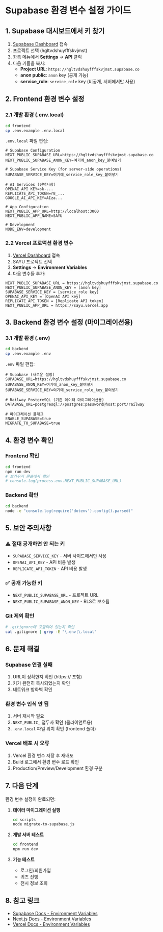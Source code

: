 # Supabase 환경 변수 설정 가이드

## 1. Supabase 대시보드에서 키 찾기

1. [Supabase Dashboard](https://app.supabase.com) 접속
2. 프로젝트 선택 (hgltvdshuyfffskvjmst)
3. 좌측 메뉴에서 **Settings** → **API** 클릭
4. 다음 키들을 복사:
   - **Project URL**: `https://hgltvdshuyfffskvjmst.supabase.co`
   - **anon public**: `anon` key (공개 가능)
   - **service_role**: `service_role` key (비공개, 서버에서만 사용)

## 2. Frontend 환경 변수 설정

### 2.1 개발 환경 (.env.local)

```bash
cd frontend
cp .env.example .env.local
```

`.env.local` 파일 편집:

```env
# Supabase Configuration
NEXT_PUBLIC_SUPABASE_URL=https://hgltvdshuyfffskvjmst.supabase.co
NEXT_PUBLIC_SUPABASE_ANON_KEY=여기에_anon_key_붙여넣기

# Supabase Service Key (for server-side operations)
SUPABASE_SERVICE_KEY=여기에_service_role_key_붙여넣기

# AI Services (선택사항)
OPENAI_API_KEY=sk-...
REPLICATE_API_TOKEN=r8_...
GOOGLE_AI_API_KEY=AIza...

# App Configuration
NEXT_PUBLIC_APP_URL=http://localhost:3000
NEXT_PUBLIC_APP_NAME=SAYU

# Development
NODE_ENV=development
```

### 2.2 Vercel 프로덕션 환경 변수

1. [Vercel Dashboard](https://vercel.com) 접속
2. SAYU 프로젝트 선택
3. **Settings** → **Environment Variables**
4. 다음 변수들 추가:

```
NEXT_PUBLIC_SUPABASE_URL = https://hgltvdshuyfffskvjmst.supabase.co
NEXT_PUBLIC_SUPABASE_ANON_KEY = [anon key]
SUPABASE_SERVICE_KEY = [service_role key]
OPENAI_API_KEY = [OpenAI API key]
REPLICATE_API_TOKEN = [Replicate API token]
NEXT_PUBLIC_APP_URL = https://sayu.vercel.app
```

## 3. Backend 환경 변수 설정 (마이그레이션용)

### 3.1 개발 환경 (.env)

```bash
cd backend
cp .env.example .env
```

`.env` 파일 편집:

```env
# Supabase (새로운 설정)
SUPABASE_URL=https://hgltvdshuyfffskvjmst.supabase.co
SUPABASE_ANON_KEY=여기에_anon_key_붙여넣기
SUPABASE_SERVICE_KEY=여기에_service_role_key_붙여넣기

# Railway PostgreSQL (기존 데이터 마이그레이션용)
DATABASE_URL=postgresql://postgres:password@host:port/railway

# 마이그레이션 플래그
ENABLE_SUPABASE=true
MIGRATE_TO_SUPABASE=true
```

## 4. 환경 변수 확인

### Frontend 확인
```bash
cd frontend
npm run dev
# 브라우저 콘솔에서 확인
# console.log(process.env.NEXT_PUBLIC_SUPABASE_URL)
```

### Backend 확인
```bash
cd backend
node -e "console.log(require('dotenv').config().parsed)"
```

## 5. 보안 주의사항

### ⚠️ 절대 공개하면 안 되는 키
- `SUPABASE_SERVICE_KEY` - 서버 사이드에서만 사용
- `OPENAI_API_KEY` - API 비용 발생
- `REPLICATE_API_TOKEN` - API 비용 발생

### ✅ 공개 가능한 키
- `NEXT_PUBLIC_SUPABASE_URL` - 프로젝트 URL
- `NEXT_PUBLIC_SUPABASE_ANON_KEY` - RLS로 보호됨

### Git 제외 확인
```bash
# .gitignore에 포함되어 있는지 확인
cat .gitignore | grep -E "\.env|\.local"
```

## 6. 문제 해결

### Supabase 연결 실패
1. URL이 정확한지 확인 (https:// 포함)
2. 키가 완전히 복사되었는지 확인
3. 네트워크 방화벽 확인

### 환경 변수 인식 안 됨
1. 서버 재시작 필요
2. `NEXT_PUBLIC_` 접두사 확인 (클라이언트용)
3. `.env.local` 파일 위치 확인 (frontend 폴더)

### Vercel 배포 시 오류
1. Vercel 환경 변수 저장 후 재배포
2. Build 로그에서 환경 변수 로드 확인
3. Production/Preview/Development 환경 구분

## 7. 다음 단계

환경 변수 설정이 완료되면:

1. **데이터 마이그레이션 실행**
   ```bash
   cd scripts
   node migrate-to-supabase.js
   ```

2. **개발 서버 테스트**
   ```bash
   cd frontend
   npm run dev
   ```

3. **기능 테스트**
   - 로그인/회원가입
   - 퀴즈 진행
   - 전시 정보 조회

## 8. 참고 링크

- [Supabase Docs - Environment Variables](https://supabase.com/docs/guides/getting-started/quickstarts/nextjs#get-the-api-keys)
- [Next.js Docs - Environment Variables](https://nextjs.org/docs/basic-features/environment-variables)
- [Vercel Docs - Environment Variables](https://vercel.com/docs/concepts/projects/environment-variables)